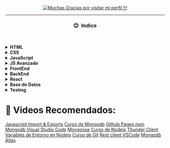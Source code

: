 <p align="center">
<a href="https://git.io/typing-svg"><img src="https://readme-typing-svg.herokuapp.com?font=Fira+Code&duration=6000&pause=3000&color=7D11F7&center=true&vCenter=true&width=600&lines=Mi+camino+a+Developer+FullStack+!!!" alt="Muchas Gracias por visitar mi perfil !!!" />
</a>
</p>

<hr/>
<h3 align='center'> 😊 &nbsp;Indice</h3>
<br>
<br>
<div style="display: flex; flex-direction: column; justify-content: space-evenly; align-item:center; align-self:center">
<div>
<details><summary><b>HTML</b></summary>
<p>

* [HTML](./Doc/HTML.md)
</p>
</details>
</div>

<div>
<details><summary><b>CSS</b></summary>
<p>

* [CSS](./Doc/CSS.md)
</p>
</details>
</div>

<div>
<details><summary><b>JavaScript</b></summary>
<p>

* [JavaScript](./Doc/03%20-%20JavaScript/README.md)
* [Objeto]()
* [Arreglo]()
* [This]()
* [Pasar por Referencia]()
</p>
</details>
</div>
<div>
<details><summary><b>JS Avanzado</b></summary>
<p>

* [DOM](./Doc/JavaScript-Avanzado.md)
* 
</p>
</details>
</div>

<div>
<details><summary><b>FrontEnd</b></summary>
<p>

* [DOM](./Doc/DOM.md)
* [Pasar por referencia]()
* [Asincronismo]()
</p>
</details>
</div>
<div>
<details><summary><b>BackEnd</b></summary>
<p>

* [NODE](./Doc/CSS.md)
</p>
</details>
</div>
<div>
<details><summary><b>React</b></summary>
<p>

* [create-react-app]()
* [JSX]()
* [Eventos]()
* [Componentes]()
* [Props]()
* [Estados]()
* [Ciclo de vida]()
* [Renderizado Condicional]()
* [Hooks Básicos]()
</p>
</details>
</div>
<div>
<details><summary><b>Base de Datos</b></summary>
<p>

* [BDMG](./Doc/JavaScript.md)

</p>
</details>
</div>
<div>
<details><summary><b>Testing</b></summary>
<p>

* [Jest]()

</p>
</details>
</div>
</div>


# 🎥 Videos Recomendados:

[Javascript Import & Exports](https://youtu.be/0t-Le4kdaMg)
[Curso de Mongodb](https://youtu.be/lWMemPN9t6Q)
[Github Pages npm](https://youtu.be/G2FoSpsq3Rw)
[Mongodb Visual Studio Code](https://youtu.be/fZgJHJO81dw)
[Mongoose](https://youtu.be/gfP3aqV38q4)
[Curso de Nodejs](https://youtu.be/BhvLIzVL8_o)
[Thunder Client](https://youtu.be/HZx5X3s_Jl4)
[Variables de Entorno en Nodejs](https://youtu.be/U6st9-lNUyY)
[Curso de Git](https://youtu.be/HiXLkL42tMU)
[Rest client VSCode](https://youtu.be/3QLcHjNp-08)
[Mongodb Atlas](https://youtu.be/Imwk0HtEuGY)
